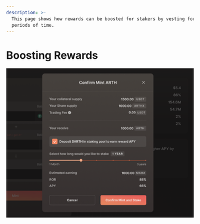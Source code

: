 ```yaml
---
description: >-
  This page shows how rewards can be boosted for stakers by vesting for longer
  periods of time.
---
```


# Boosting Rewards

![A popup where a user can choose how much they&apos;d like to boost their rewards](../../.gitbook/assets/image%20%2863%29.png)




